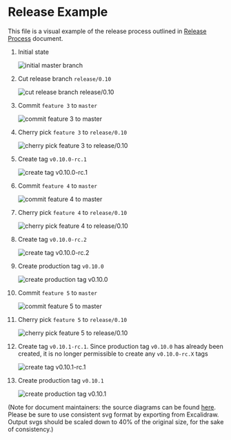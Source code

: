 # Release Example

This file is a visual example of the release process outlined in [Release Process](release-process.md) document.

1. Initial state

    <img src="images/01-initial.svg" alt="initial master branch" />

2. Cut release branch `release/0.10`

    <img src="images/02-release-branch.svg" alt="cut release branch release/0.10" />

3. Commit `feature 3` to `master`

    <img src="images/03-feature.svg" alt="commit feature 3 to master" />

4. Cherry pick `feature 3` to `release/0.10`

    <img src="images/04-cherry-pick.svg" alt="cherry pick feature 3 to release/0.10" />

5. Create tag `v0.10.0-rc.1`

    <img src="images/05-rc-tag.svg" alt="create tag v0.10.0-rc.1" />

6. Commit `feature 4` to `master`

    <img src="images/06-feature.svg" alt="commit feature 4 to master" />

7. Cherry pick `feature 4` to `release/0.10`

    <img src="images/07-cherry-pick.svg" alt="cherry pick feature 4 to release/0.10" />

8. Create tag `v0.10.0-rc.2`

    <img src="images/08-rc-tag.svg" alt="create tag v0.10.0-rc.2" />

9. Create production tag `v0.10.0`

    <img src="images/09-production-tag.svg" alt="create production tag v0.10.0" />

10. Commit `feature 5` to `master`

    <img src="images/10-feature.svg" alt="commit feature 5 to master" />

11. Cherry pick `feature 5` to `release/0.10`

    <img src="images/11-cherry-pick.svg" alt="cherry pick feature 5 to release/0.10" />

12. Create tag `v0.10.1-rc.1`. Since production tag `v0.10.0` has already been created, it is no longer permissible to create
any `v0.10.0-rc.X` tags

    <img src="images/12-rc-tag.svg" alt="create tag v0.10.1-rc.1" />

13. Create production tag `v0.10.1`

    <img src="images/13-production-tag.svg" alt="create production tag v0.10.1" />

(Note for document maintainers: the source diagrams can be found [here](https://link.excalidraw.com/l/1XPZRMVbRNH/32yMzzv0C50).
Please be sure to use consistent svg format by exporting from Excalidraw. Output svgs should be scaled down to 40% of the original
size, for the sake of consistency.)